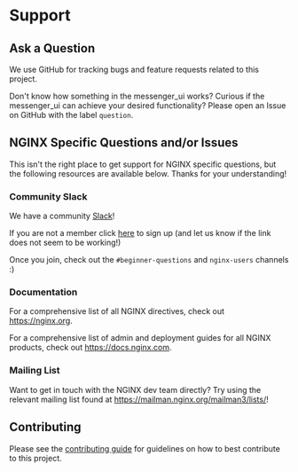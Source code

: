 # Support

## Ask a Question

We use GitHub for tracking bugs and feature requests related to this project.

Don't know how something in the messenger_ui works? Curious if the messenger_ui can achieve your desired functionality? Please open an Issue on GitHub with the label `question`.

## NGINX Specific Questions and/or Issues

This isn't the right place to get support for NGINX specific questions, but the following resources are available below. Thanks for your understanding!

### Community Slack

We have a community [Slack](https://nginxcommunity.slack.com/)!

If you are not a member click [here](https://community.nginx.org/joinslack) to sign up (and let us know if the link does not seem to be working!)

Once you join, check out the `#beginner-questions` and `nginx-users` channels :)

### Documentation

For a comprehensive list of all NGINX directives, check out <https://nginx.org>.

For a comprehensive list of admin and deployment guides for all NGINX products, check out <https://docs.nginx.com>.

### Mailing List

Want to get in touch with the NGINX dev team directly? Try using the relevant mailing list found at <https://mailman.nginx.org/mailman3/lists/>!

## Contributing

Please see the [contributing guide](https://github.com/microservices-march/messenger-ui/blob/main/CONTRIBUTING.md) for guidelines on how to best contribute to this project.

